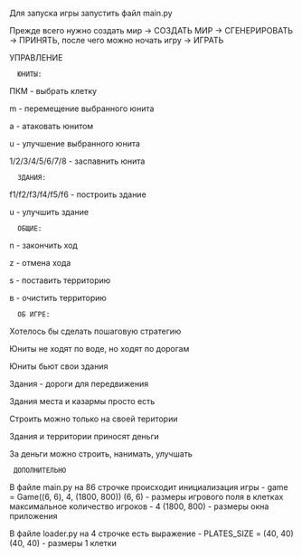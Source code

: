 

Для запуска игры запустить файл main.py

Прежде всего нужно создать мир -> СОЗДАТЬ МИР -> СГЕНЕРИРОВАТЬ -> ПРИНЯТЬ, после чего можно ночать игру -> ИГРАТЬ



УПРАВЛЕНИЕ


      ЮНИТЫ:

ПКМ - выбрать клетку

m - перемещение выбранного юнита

a - атаковать юнитом

u - улучшение выбранного юнита

1/2/3/4/5/6/7/8 - заспавнить юнита


      ЗДАНИЯ:

f1/f2/f3/f4/f5/f6 - построить здание

u - улучшить здание


      ОБЩИЕ:

n - закончить ход

z - отмена хода

s - поставить территорию

в - очистить территорию 



      ОБ ИГРЕ:

Хотелось бы сделать пошаговую стратегию

Юниты не ходят по воде, но ходят по дорогам

Юниты бьют свои здания

Здания - дороги для передвижения 

Здания места и казармы просто есть

Строить можно только на своей територии

Здания и территории приносят деньги

За деньги можно строить, нанимать, улучшать


     ДОПОЛНИТЕЛЬНО

В файле main.py на 86 строчке происходит инициализация игры - game = Game((6, 6), 4, (1800, 800))
(6, 6) - размеры игрового поля в клетках
максимальное количество игроков - 4
(1800, 800) - размеры окна приложения

В файле loader.py на 4 строчке есть выражение - PLATES_SIZE = (40, 40)
(40, 40) - размеры 1 клетки
